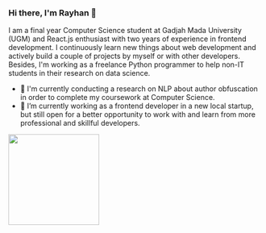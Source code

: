 ### Hi there, I'm Rayhan 👋
I am a final year Computer Science student at Gadjah Mada University (UGM) and React.js enthusiast with two years of experience in frontend development. I continuously learn new things about web development and actively build a couple of projects by myself or with other developers. Besides, I'm working as a freelance Python programmer to help non-IT students in their research on data science.

- 🔭 I'm currently conducting a research on NLP about author obfuscation in order to complete my coursework at Computer Science.
- 🌱 I’m currently working as a frontend developer in a new local startup, but still open for a better opportunity to work with and learn from more professional and skillful developers.

<p float="left">
  <img align="center" src="https://github-readme-stats.vercel.app/api?username=rayhannr&show_icons=truecount_private=true" height=180px/>
</p>
